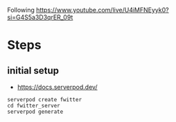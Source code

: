 Following https://www.youtube.com/live/U4iMFNEyyk0?si=G4S5a3D3qrER_09t
# Steps
## initial setup
- https://docs.serverpod.dev/
```
serverpod create fwitter
cd fwitter_server 
serverpod generate
```